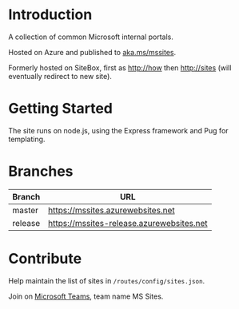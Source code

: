 # Introduction
A collection of common Microsoft internal portals.

Hosted on Azure and published to [aka.ms/mssites](https://aka.ms/mssites).

Formerly hosted on SiteBox, first as [http://how](//how) then [http://sites](//sites) (will eventually redirect to new site).

# Getting Started
The site runs on node.js, using the Express framework and Pug for templating.

# Branches

|Branch  |                 URL                        |
|--------|--------------------------------------------|
|master  |<https://mssites.azurewebsites.net>         |
|release |<https://mssites-release.azurewebsites.net> |

# Contribute
Help maintain the list of sites in `/routes/config/sites.json`.

Join on [Microsoft Teams](https://teams.microsoft.com/l/team/19:f6fde02a406b47fab19b7abf7aa9154e@thread.skype/), team name MS Sites.